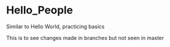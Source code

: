 # Hello_People
Similar to Hello World, practicing basics


This is to see changes made in branches but not seen in master 

